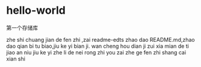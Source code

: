# hello-world
第一个存储库

zhe shi chuang jian de fen zhi ,zai readme-edts zhao dao README.md,zhao dao qian bi tu biao,jiu ke yi bian ji.
wan cheng hou dian ji zui xia mian de ti jiao an niu jiu ke yi 
zhe li de nei rong zhi you zai zhe ge fen zhi shang cai xian shi 
